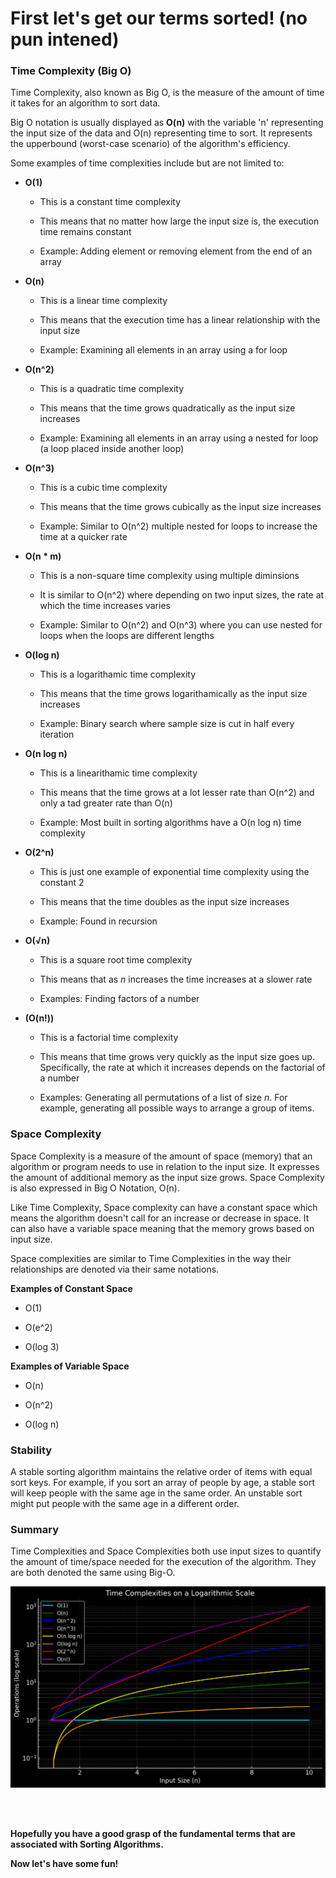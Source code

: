 # First let's get our terms sorted! (no pun intened)

### Time Complexity (Big O)

Time Complexity, also known as Big O, is the measure of the amount of time it takes for an algorithm to sort data.

Big O notation is usually displayed as **O(n)** with the variable 'n' representing the input size of the data and O(n) representing time to sort. It represents the upperbound (worst-case scenario) of the algorithm's efficiency.

Some examples of time complexities include but are not limited to:

* **O(1)**

  * This is a constant time complexity
  
  * This means that no matter how large the input size is, the execution time remains constant

  * Example: Adding element or removing element from the end of an array

* **O(n)**

  * This is a linear time complexity

  * This means that the execution time has a linear relationship with the input size

  * Example: Examining all elements in an array using a for loop

* **O(n^2)**

  * This is a quadratic time complexity

  * This means that the time grows quadratically as the input size increases

  * Example: Examining all elements in an array using a nested for loop (a loop placed inside another loop)

* **O(n^3)**

  * This is a cubic time complexity

  * This means that the time grows cubically as the input size increases

  * Example: Similar to O(n^2) multiple nested for loops to increase the time at a quicker rate

* **O(n * m)** 

  * This is a non-square time complexity using multiple diminsions

  * It is similar to O(n^2) where depending on two input sizes, the rate at which the time increases varies

  * Example: Similar to O(n^2) and O(n^3) where you can use nested for loops when the loops are different lengths


* **O(log n)**

  * This is a logarithamic time complexity

  * This means that the time grows logarithamically as the input size increases

  * Example: Binary search where sample size is cut in half every iteration

* **O(n log n)**

  * This is a linearithamic time complexity

  * This means that the time grows at a lot lesser rate than O(n^2) and only a tad greater rate than O(n)

  * Example: Most built in sorting algorithms have a O(n log n) time complexity

* **O(2^n)**

  * This is just one example of exponential time complexity using the constant 2

  * This means that the time doubles as the input size increases

  * Example: Found in recursion

* **O(√n)**

  * This is a square root time complexity

  * This means that as *n* increases the time increases at a slower rate

  * Examples: Finding factors of a number

* **(O(n!))**

  * This is a factorial time complexity

  * This means that time grows very quickly as the input size goes up. Specifically, the rate at which it increases depends on the factorial of a number

  * Examples: Generating all permutations of a list of size *n*. For example, generating all possible ways to arrange a group of items.



### Space Complexity

Space Complexity is a measure of the amount of space (memory) that an algorithm or program needs to use in relation to the input size. It expresses the amount of additional memory as the input size grows. Space Complexity is also expressed in Big O Notation, O(n).

Like Time Complexity, Space complexity can have a constant space which means the algorithm doesn't call for an increase or decrease in space. It can also have a variable space meaning that the memory grows based on input size. 

Space complexities are similar to Time Complexities in the way their relationships are denoted via their same notations.

**Examples of Constant Space**

* O(1)

* O(e^2)

* O(log 3)

**Examples of Variable Space**

* O(n)

* O(n^2)

* O(log n)

### Stability

A stable sorting algorithm maintains the relative order of items with equal sort keys. For example, if you sort an array of people by age, a stable sort will keep people with the same age in the same order. An unstable sort might put people with the same age in a different order.

### Summary

Time Complexities and Space Complexities both use input sizes to quantify the amount of time/space needed for the execution of the algorithm. They are both denoted the same using Big-O.

![graph](<../images-assets/complexity graph.png>)

<br>
<br>

**Hopefully you have a good grasp of the fundamental terms that are associated with Sorting Algorithms.**

**Now let's have some fun!**



